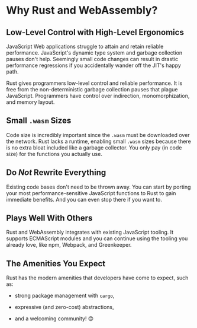 # Why Rust and WebAssembly?

## Low-Level Control with High-Level Ergonomics

JavaScript Web applications struggle to attain and retain reliable performance.
JavaScript's dynamic type system and garbage collection pauses don't help.
Seemingly small code changes can result in drastic performance regressions if
you accidentally wander off the JIT's happy path.

Rust gives programmers low-level control and reliable performance. It is free
from the non-deterministic garbage collection pauses that plague JavaScript.
Programmers have control over indirection, monomorphization, and memory layout.

## Small `.wasm` Sizes

Code size is incredibly important since the `.wasm` must be downloaded over the
network. Rust lacks a runtime, enabling small `.wasm` sizes because there is no
extra bloat included like a garbage collector. You only pay (in code size) for
the functions you actually use.

## Do *Not* Rewrite Everything

Existing code bases don't need to be thrown away. You can start by porting your
most performance-sensitive JavaScript functions to Rust to gain immediate
benefits. And you can even stop there if you want to.

## Plays Well With Others

Rust and WebAssembly integrates with existing JavaScript tooling. It supports
ECMAScript modules and you can continue using the tooling you already love, like
npm, Webpack, and Greenkeeper.

## The Amenities You Expect

Rust has the modern amenities that developers have come to expect, such as:

* strong package management with `cargo`,

* expressive (and zero-cost) abstractions,

* and a welcoming community! 😊
